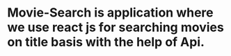 # Movie-Search is application where we use react js for searching movies on title basis with the help of Api. 
